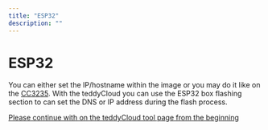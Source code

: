 ```yaml
---
title: "ESP32"
description: ""
---
```


# ESP32
You can either set the IP/hostname within the image or you may do it like on the [CC3235](../cc3235).
With the teddyCloud you can use the ESP32 box flashing section to can set the DNS or IP address during the flash process.

[Please continue with on the teddyCloud tool page from the beginning](../../#additional)
